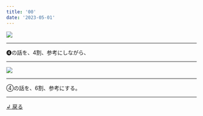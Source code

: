 ```yaml
---
title: '00'
date: '2023-05-01'
---
```

![](/images/44_00.jpg)
***
➍の話を、4割、参考にしながら、
***
![](/images/44_00_.jpg)
***
④の話を、6割、参考にする。
***
[ ↲ 戻る ](/posts/44)
